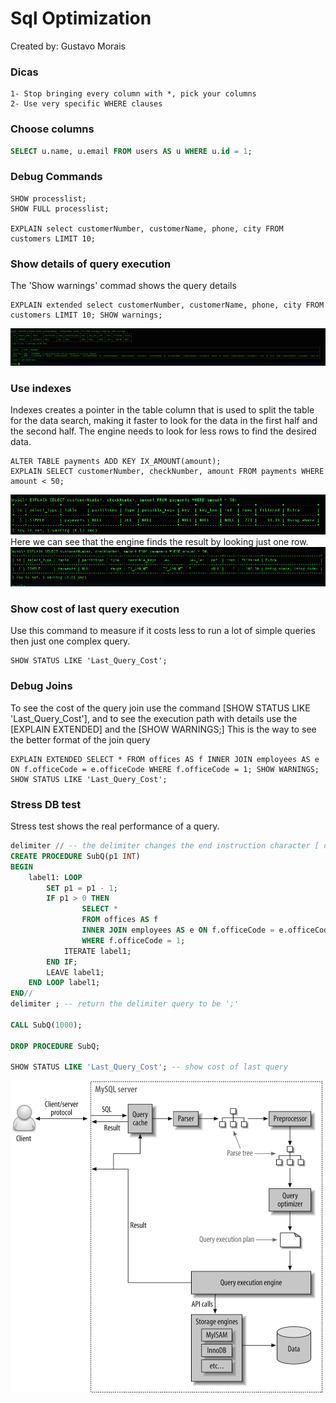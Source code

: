 # Sql Optimization

Created by: Gustavo Morais

### Dicas
```
1- Stop bringing every column with *, pick your columns
2- Use very specific WHERE clauses
```

### Choose columns
```sql
SELECT u.name, u.email FROM users AS u WHERE u.id = 1;
```

### Debug Commands
```
SHOW processlist;
SHOW FULL processlist;

EXPLAIN select customerNumber, customerName, phone, city FROM customers LIMIT 10;
```

### Show details of query execution
The 'Show warnings' commad shows the query details
```
EXPLAIN extended select customerNumber, customerName, phone, city FROM customers LIMIT 10; SHOW warnings;
```
![](./imgs/explainExtendedShowWarnings.png)


### Use indexes
Indexes creates a pointer in the table column that is used to split
the table for the data search, making it faster to look for the
data in the first half and the second half.
The engine needs to look for less rows to find the desired data.
```
ALTER TABLE payments ADD KEY IX_AMOUNT(amount);
EXPLAIN SELECT customerNumber, checkNumber, amount FROM payments WHERE amount < 50;
```
![](./imgs/withoutIndex.png)
<br>
Here we can see that the engine finds the result by looking just one row.
<br>
![](./imgs/withIndex.png)

### Show cost of last query execution
Use this command to measure if it costs less to run a lot of simple queries then just one complex query.
```
SHOW STATUS LIKE 'Last_Query_Cost';
```

### Debug Joins
To see the cost of the query join use the command [SHOW STATUS LIKE 'Last_Query_Cost'],
and to see the execution path with details use the [EXPLAIN EXTENDED] and the [SHOW WARNINGS;]
This is the way to see the better format of the join query
```
EXPLAIN EXTENDED SELECT * FROM offices AS f INNER JOIN employees AS e ON f.officeCode = e.officeCode WHERE f.officeCode = 1; SHOW WARNINGS;
SHOW STATUS LIKE 'Last_Query_Cost';
```

### Stress DB test
Stress test shows the real performance of a query.
```sql
delimiter // -- the delimiter changes the end instruction character [ delimiter [choosen character] ]
CREATE PROCEDURE SubQ(p1 INT)
BEGIN
    label1: LOOP
        SET p1 = p1 - 1;
        IF p1 > 0 THEN
                SELECT *
                FROM offices AS f
                INNER JOIN employees AS e ON f.officeCode = e.officeCode
                WHERE f.officeCode = 1;
            ITERATE label1;
        END IF;
        LEAVE label1;
    END LOOP label1;
END//
delimiter ; -- return the delimiter query to be ';'

CALL SubQ(1000);

DROP PROCEDURE SubQ;

SHOW STATUS LIKE 'Last_Query_Cost'; -- show cost of last query
```

<img src="./imgs/queryExecutionPath.png" width="500" height="500">
